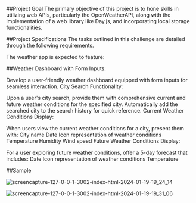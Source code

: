 ##Project Goal
The primary objective of this project is to hone skills in utilizing web APIs, particularly the OpenWeatherAPI, along with the implementation of a web library like Day.js, and incorporating local storage functionalities.

##Project Specifications
The tasks outlined in this challenge are detailed through the following requirements.

The weather app is expected to feature:

##Weather Dashboard with Form Inputs:

Develop a user-friendly weather dashboard equipped with form inputs for seamless interaction.
City Search Functionality:

Upon a user's city search, provide them with comprehensive current and future weather conditions for the specified city.
Automatically add the searched city to the search history for quick reference.
Current Weather Conditions Display:

When users view the current weather conditions for a city, present them with:
City name
Date
Icon representation of weather conditions
Temperature
Humidity
Wind speed
Future Weather Conditions Display:

For a user exploring future weather conditions, offer a 5-day forecast that includes:
Date
Icon representation of weather conditions
Temperature

##Sample

![screencapture-127-0-0-1-3002-index-html-2024-01-19-19_24_14](https://github.com/IIosub/WeaderApp-Project/assets/114613610/927fd167-847b-4943-8248-72542a6faea4)


![screencapture-127-0-0-1-3002-index-html-2024-01-19-19_31_06](https://github.com/IIosub/WeaderApp-Project/assets/114613610/df37377e-9d8d-4bcb-a2b1-6a5007bfe991)


